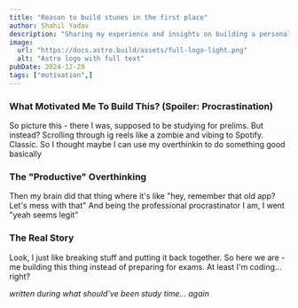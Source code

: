```yaml
---
title: "Reason to build stunes in the first place"
author: Shahil Yadav
description: "Sharing my experience and insights on building a personal blog with Astro"
image:
  url: "https://docs.astro.build/assets/full-logo-light.png"
  alt: "Astro logo with full text"
pubDate: 2024-12-29
tags: ["motivation",]
---
```


### What Motivated Me To Build This? (Spoiler: Procrastination)

So picture this - there I was, supposed to be studying for prelims. But instead? Scrolling through ig reels like a zombie and vibing to Spotify. Classic. So I thought maybe I can use my overthinkin to do something good basically

### The "Productive" Overthinking
Then my brain did that thing where it's like "hey, remember that old app? Let's mess with that" And being the professional procrastinator I am, I went "yeah seems legit"

### The Real Story
Look, I just like breaking stuff and putting it back together. So here we are - me building this thing instead of preparing for exams. At least I'm coding... right?

*written during what should've been study time... again*